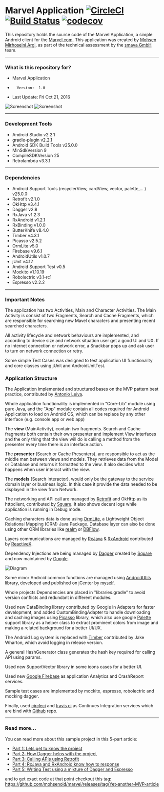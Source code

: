 Marvel Application [![CircleCI](https://circleci.com/gh/mohsenoid/marvel.svg?style=svg)](https://circleci.com/gh/mohsenoid/marvel) [![Build Status](https://travis-ci.org/mmirhoseini/marvel.svg?branch=master)](https://travis-ci.org/mmirhoseini/marvel) [![codecov](https://codecov.io/gh/mmirhoseini/marvel/branch/master/graph/badge.svg)](https://codecov.io/gh/mmirhoseini/marvel)
===============================

This repository holds the source code of the Marvel Application, a simple Android client for the [Marvel.com](http://marvel.com).
This application was created by [Mohsen Mirhoseini Argi](http://mirhoseini.com), as part of the technical assessment by the [smava GmbH](https://www.smava.de) team.

--------------------
### What is this repository for? ###

* Marvel Application
*       Version:  1.0
* Last Update: Fri Oct 21, 2016

![Screenshot](screenshot2.png)
![Screenshot](screenshot3.png)

--------------------
### Development Tools ###

* Android Studio v2.2.1
* gradle-plugin v2.2.1
* Android SDK Build Tools v25.0.0
* MinSdkVersion 9
* CompileSDKVersion 25
* Retrolambda v3.3.1

--------------------
### Dependencies ###

* Android Support Tools (recyclerView, cardView, vector, palette,... ) v25.0.0
* Retrofit v2.1.0
* OkHttp v3.4.1
* Dagger v2.8
* RxJava v1.2.3
* RxAndroid v1.2.1
* RxBinding v1.0.0
* ButterKnife v8.4.0
* Timber v4.3.1
* Picasso v2.5.2
* OrmLite v5.0
* Firebase v9.6.1
* AndroidUtils v1.0.7
* jUnit v4.12
* Android Support Test v0.5
* Mockito v1.10.19
* Robolectric v3.1-rc1
* Espresso v2.2.2

--------------------
### Important Notes ###

The application has two Activities, Main and Character Activities. The Main Activity is consist of two Fragments, Search and Cache Fragments, which are responsible for searching new Mavel characters and presenting recent searched characters.

All activity lifecycle and network behaviours are implemented, and according to device size and network situation user get a good UI and UX. If no internet connection or network error, a Snackbar pops up and ask user to turn on network connection or retry.

Some simple Test Cases was designed to test application UI functionality and core classes using jUnit and AndroidUnitTest.

### Application Structure ###

The Application implemented and structured bases on the MVP pattern best practice, contributed by [Antonio Leiva](http://antonioleiva.com/mvp-android/).

Whole application functionality is implemented in "Core-Lib" module using pure Java, and the "App" module contain all codes required for Android Application to load on Android OS, which can be replace by any other interface (e.g. console app or web app)

The **view** (MainActivity), contain two fragments. Search and Cache fragments both contain their own presenter and implement View interfaces and the only thing that the view will do is calling a method from the presenter every time there is an interface action.

The **presenter** (Search or Cache Presenters), are responsible to act as the middle man between views and models. They retrieves data from the Model or Database and returns it formatted to the view. It also decides what happens when user interact with the view.

The **models** (Search Interactor), would only be the gateway to the service domain layer or business logic. In this case it provide the data needed to be displayed in the view from Network.

The networking and API call are managed by [Retrofit](http://square.github.io/retrofit/) and OkHttp as its httpclient, contributed by [Square](http://square.github.io). It also shows decent logs while application is running in Debug mode. 

Caching characters data is done using [OrmLite](http://ormlite.com), a Lightweight Object Relational Mapping (ORM) Java Package. Database layer can also be done using other ORM libraries like [realm](https://realm.io) or [DBFlow](https://github.com/Raizlabs/DBFlow). 

Layers communications are managed by [RxJava](https://github.com/ReactiveX/RxJava) & [RxAndroid](https://github.com/ReactiveX/RxAndroid) contributed by [ReactiveX](http://reactivex.io).

Dependency Injections are being managed by [Dagger](https://github.com/google/dagger) created by [Square](http://square.github.io) and now maintained by [Google](http://google.github.io/dagger/).

![Diagram](diagram.png)

Some minor Android common functions are managed using [AndroidUtils](https://github.com/mmirhoseini/android_utils) library, developed and published on jCenter by [myself](http://mirhoseini.com).

Whole projects Dependencies are placed in "libraries.gradle" to avoid version conflicts and redundant in different modules.

Used new DataBinding library contributed by Google in Adapters for faster development, and added CustomBindingAdapter to handle downloading and caching images using [Picasso](http://square.github.io/picasso/) library, which also use google [Palette](https://developer.android.com/topic/libraries/support-library/features.html#v7-palette) support library as a helper class to extract prominent colors from image and making a related background for a better UI/UX.

The Android Log system is replaced with [Timber](https://github.com/JakeWharton/timber) contributed by Jake Wharton, which avoid logging in release version.

A general HashGenerator class generates the hash key required for calling API using params.

Used new SupportVector library in some icons cases for a better UI.

Used new [Google Firebase](http://firebase.google.com/) as application Analytics and CrashReport services. 

Sample test cases are implemented by mockito, espresso, robolectric and mocking dagger.

Finally, used [circleci](https://circleci.com/gh/mmirhoseini/marvel) and [travis ci](https://travis-ci.org/mmirhoseini/marvel) as Continues Integration services which are bind with [Github](https://github.com/mmirhoseini/marvel) repo.

--------------------

### Read more... ###
You can read more about this sample project in this 5-part article:

* [Part 1: Lets get to know the project](https://medium.com/@mohsenoid/yet-another-mvp-article-part-1-lets-get-to-know-the-project-d3fd553b3e21#.h18h1lefy)
* [Part 2: How Dagger helps with the project](https://medium.com/@mohsenoid/yet-another-mvp-article-part-2-how-dagger-helps-with-the-project-90d049a45e00#.744fya69g)
* [Part 3: Calling APIs using Retrofit](https://medium.com/@mohsenoid/yet-another-mvp-article-part-3-calling-apis-using-retrofit-23757f4eee05#.8c1wpn1vz)
* [Part 4: RxJava and RxAndroid know how to response](https://medium.com/@mohsenoid/yet-another-mvp-article-part-4-rxjava-and-rxandroid-knows-how-to-response-cde42ccc4958#.pvk5vac37)
* [Part 5: Writing Test using a mixture of Dagger and Espresso](https://medium.com/@mohsenoid/yet-another-mvp-article-part-5-writing-test-using-a-mixture-of-dagger-and-espresso-15c638182706#.mildke14n)
 
 and to get exact code at that point checkout this tag:
 https://github.com/mohsenoid/marvel/releases/tag/Yet-another-MVP-article

